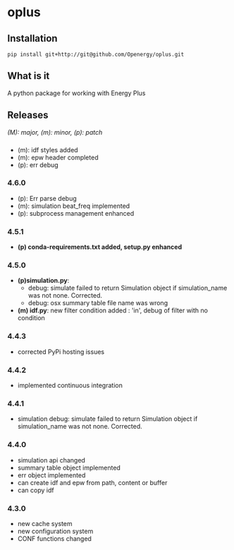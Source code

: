 # oplus

## Installation

    pip install git+http://git@github.com/Openergy/oplus.git

## What is it
A python package for working with Energy Plus

## Releases

*(M): major, (m): minor, (p): patch*

###
* (m): idf styles added
* (m): epw header completed
* (p): err debug


### 4.6.0
* (p): Err parse debug
* (m): simulation beat_freq implemented
* (p): subprocess management enhanced

### 4.5.1
* **(p) conda-requirements.txt added, setup.py enhanced**

### 4.5.0
* **(p)simulation.py**:
    * debug: simulate failed to return Simulation object if simulation_name was not none. Corrected.
    * debug: osx summary table file name was wrong
* **(m) idf.py**: new filter condition added : 'in', debug of filter with no condition

### 4.4.3
* corrected PyPi hosting issues

### 4.4.2
* implemented continuous integration

### 4.4.1
* simulation debug: simulate failed to return Simulation object if simulation_name was not none. Corrected.

### 4.4.0
* simulation api changed
* summary table object implemented
* err object implemented
* can create idf and epw from path, content or buffer
* can copy idf

### 4.3.0
* new cache system
* new configuration system
* CONF functions changed
